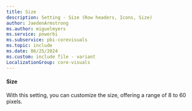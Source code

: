 ```yaml
---
title: Size
description: Setting - Size (Row headers, Icons, Size)
author: JaedenArmstrong
ms.author: miguelmyers
ms.service: powerbi
ms.subservice: pbi-corevisuals
ms.topic: include
ms.date: 06/25/2024
ms.custom: include file - variant
LocalizationGroup: core-visuals
---
```

#### Size

With this setting, you can customize the size, offering a range of 8 to 60 pixels.
